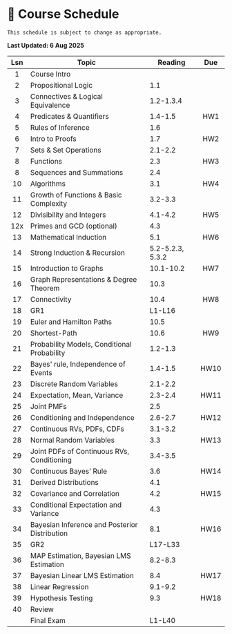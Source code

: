 # 📆 Course Schedule

```{note}
This schedule is subject to change as appropriate.
```
**Last Updated: 6 Aug 2025**

|Lsn| Topic                                           | Reading           | Due |
|:-:|-------------------------------------------------|-------------------|:---:|
|1  | Course Intro                                    |                   |     |
|2  | Propositional Logic                             | 1.1               |     |
|3  | Connectives & Logical Equivalence               | 1.2-1.3.4         |     |
|4  | Predicates & Quantifiers                        | 1.4-1.5           | HW1 |
|5  | Rules of Inference                              | 1.6               |     |
|6  | Intro to Proofs                                 | 1.7               | HW2 |
|7  | Sets & Set Operations                           | 2.1-2.2           |     |
|8  | Functions                                       | 2.3               | HW3 |
|8  | Sequences and Summations                        | 2.4               |     |
|10 | Algorithms                                      | 3.1               | HW4 |
|11 | Growth of Functions & Basic Complexity          | 3.2-3.3           |     |
|12 | Divisibility and Integers                       | 4.1-4.2           | HW5 |
|12x| Primes and GCD (optional)                       | 4.3               |     |
|13 | Mathematical Induction                          | 5.1               | HW6 |
|14 | Strong Induction & Recursion                    | 5.2-5.2.3, 5.3.2  |     |
|15 | Introduction to Graphs                          | 10.1-10.2         | HW7 |
|16 | Graph Representations & Degree Theorem          | 10.3              |     |
|17 | Connectivity                                    | 10.4              | HW8 |
|18 | GR1                                             | L1-L16            |     |
|19 | Euler and Hamilton Paths                        | 10.5              |     |
|20 | Shortest-Path                                   | 10.6              | HW9 |
|21 | Probability Models, Conditional Probability     | 1.2-1.3           |     |
|22 | Bayes' rule, Independence of Events             | 1.4-1.5           | HW10|
|23 | Discrete Random Variables                       | 2.1-2.2           |     |
|24 | Expectation, Mean, Variance                     | 2.3-2.4           | HW11|
|25 | Joint PMFs                                      | 2.5               |     |
|26 | Conditioning and Independence                   | 2.6-2.7           | HW12|
|27 | Continuous RVs, PDFs, CDFs                      | 3.1-3.2           |     |
|28 | Normal Random Variables                         | 3.3               | HW13|
|29 | Joint PDFs of Continuous RVs, Conditioning      | 3.4-3.5           |     |
|30 | Continuous Bayes’ Rule                          | 3.6               | HW14|
|31 | Derived Distributions                           | 4.1               |     |
|32 | Covariance and Correlation                      | 4.2               | HW15|
|33 | Conditional Expectation and Variance            | 4.3               |     |
|34 | Bayesian Inference and Posterior Distribution   | 8.1               | HW16|
|35 | GR2                                             | L17-L33           |     |
|36 | MAP Estimation, Bayesian LMS Estimation         | 8.2-8.3           |     |
|37 | Bayesian Linear LMS Estimation                  | 8.4               | HW17|
|38 | Linear Regression                               | 9.1-9.2           |     |
|39 | Hypothesis Testing                              | 9.3               | HW18|
|40 | Review                                          |                   |     |
|   | Final Exam                                      | L1-L40            |     |
   


